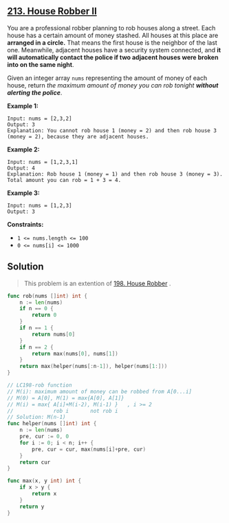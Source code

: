 ## [213. House Robber II](https://leetcode.com/problems/house-robber-ii/)


You are a professional robber planning to rob houses along a street. Each house has a certain amount of money stashed. All houses at this place are **arranged in a circle.** That means the first house is the neighbor of the last one. Meanwhile, adjacent houses have a security system connected, and **it will automatically contact the police if two adjacent houses were broken into on the same night**.

Given an integer array `nums` representing the amount of money of each house, return _the maximum amount of money you can rob tonight **without alerting the police**_.

**Example 1:**

```
Input: nums = [2,3,2]
Output: 3
Explanation: You cannot rob house 1 (money = 2) and then rob house 3 (money = 2), because they are adjacent houses.
```

**Example 2:**

```
Input: nums = [1,2,3,1]
Output: 4
Explanation: Rob house 1 (money = 1) and then rob house 3 (money = 3).
Total amount you can rob = 1 + 3 = 4.
```

**Example 3:**

```
Input: nums = [1,2,3]
Output: 3
```

**Constraints:**

*   `1 <= nums.length <= 100`
*   `0 <= nums[i] <= 1000`



## Solution

> This problem is an extention of [198. House Robber](https://leetcode.com/problems/house-robber/) .

```go
func rob(nums []int) int {
    n := len(nums)
    if n == 0 {
        return 0
    }
    if n == 1 {
        return nums[0]
    }
    if n == 2 {
        return max(nums[0], nums[1])
    }
    return max(helper(nums[:n-1]), helper(nums[1:]))
}

// LC198-rob function
// M(i): maximum amount of money can be robbed from A[0...i]
// M(0) = A[0], M(1) = max{A[0], A[1]}
// M(i) = max{ A[i]+M(i-2), M(i-1) }   , i >= 2
//             rob i       not rob i
// Solution: M(n-1)
func helper(nums []int) int {
    n := len(nums)
    pre, cur := 0, 0
    for i := 0; i < n; i++ {
        pre, cur = cur, max(nums[i]+pre, cur)
    }
    return cur
}

func max(x, y int) int {
    if x > y {
        return x
    }
    return y
}
```